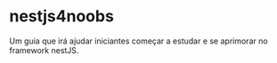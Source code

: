 # nestjs4noobs
Um guia que irá ajudar iniciantes começar a estudar e se aprimorar no framework nestJS.
